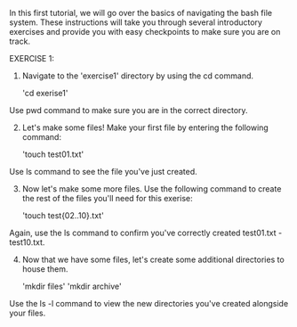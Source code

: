 In this first tutorial, we will go over the basics of navigating the bash file system. These instructions will take you through several introductory exercises and provide you with easy checkpoints to make sure you are on track.

EXERCISE 1:

1)  Navigate to the 'exercise1' directory by using the cd command.

    'cd exerise1'

Use pwd command to make sure you are in the correct directory.
    
2)  Let's make some files! Make your first file by entering the following command:

    'touch test01.txt'

Use ls command to see the file you've just created.
    
3)  Now let's make some more files. Use the following command to create the rest of the files you'll need for this exerise: 

    'touch test{02..10}.txt'
    
Again, use the ls command to confirm you've correctly created test01.txt - test10.txt.

4)  Now that we have some files, let's create some additional directories to house them. 

    'mkdir files'
    'mkdir archive'

Use the ls -l command to view the new directories you've created alongside your files.
